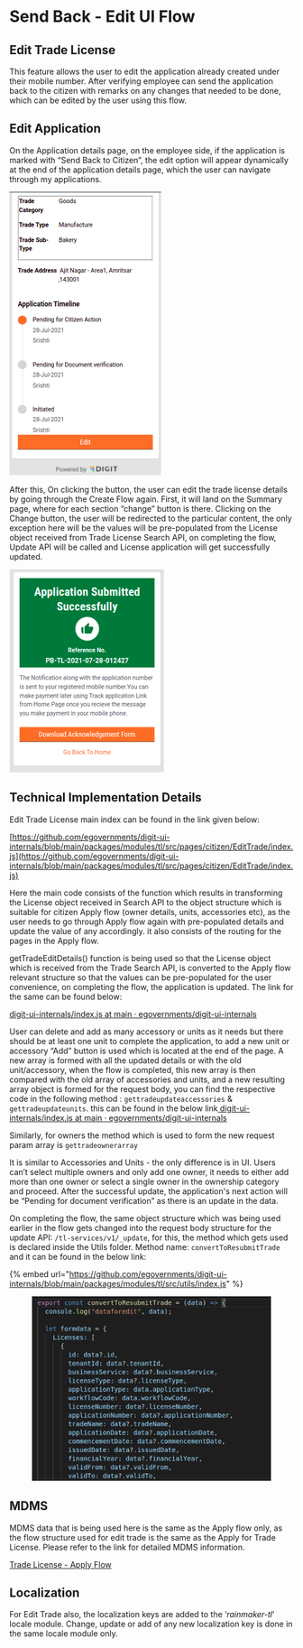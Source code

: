 # Send Back - Edit UI Flow

## **Edit Trade License**

This feature allows the user to edit the application already created under their mobile number. After verifying employee can send the application back to the citizen with remarks on any changes that needed to be done, which can be edited by the user using this flow.

## **Edit Application**

On the Application details page, on the employee side, if the application is marked with “Send Back to Citizen”, the edit option will appear dynamically at the end of the application details page, which the user can navigate through my applications.

![](<../../../../../.gitbook/assets/image (166) (1).png>)

After this, On clicking the button, the user can edit the trade license details by going through the Create Flow again. First, it will land on the Summary page, where for each section “change” button is there. Clicking on the Change button, the user will be redirected to the particular content, the only exception here will be the values will be pre-populated from the License object received from Trade License Search API, on completing the flow, Update API will be called and License application will get successfully updated.

![Acknowledgement Screen](<../../../../../.gitbook/assets/image (125).png>)

## **Technical Implementation Details**

Edit Trade License main index can be found in the link given below:

[https://github.com/egovernments/digit-ui-internals/blob/main/packages/modules/tl/src/pages/citizen/EditTrade/index.js](https://github.com/egovernments/digit-ui-internals/blob/main/packages/modules/tl/src/pages/citizen/EditTrade/index.js)

Here the main code consists of the function which results in transforming the License object received in Search API to the object structure which is suitable for citizen Apply flow (owner details, units, accessories etc), as the user needs to go through Apply flow again with pre-populated details and update the value of any accordingly. it also consists of the routing for the pages in the Apply flow.

getTradeEditDetails() function is being used so that the License object which is received from the Trade Search API, is converted to the Apply flow relevant structure so that the values can be pre-populated for the user convenience, on completing the flow, the application is updated. The link for the same can be found below:

[<img src="https://github.com/fluidicon.png" alt="" data-size="line">digit-ui-internals/index.js at main · egovernments/digit-ui-internals](https://github.com/egovernments/digit-ui-internals/blob/main/packages/modules/tl/src/pages/citizen/EditTrade/index.js)

User can delete and add as many accessory or units as it needs but there should be at least one unit to complete the application, to add a new unit or accessory “Add” button is used which is located at the end of the page. A new array is formed with all the updated details or with the old unit/accessory, when the flow is completed, this new array is then compared with the old array of accessories and units, and a new resulting array object is formed for the request body, you can find the respective code in the following method : `gettradeupdateaccessories` & `gettradeupdateunits`. this can be found in the below link[ <img src="https://github.com/fluidicon.png" alt="" data-size="line">digit-ui-internals/index.js at main · egovernments/digit-ui-internals](https://github.com/egovernments/digit-ui-internals/blob/main/packages/modules/tl/src/utils/index.js)

Similarly, for owners the method which is used to form the new request param array is `gettradeownerarray`

It is similar to Accessories and Units - the only difference is in UI. Users can’t select multiple owners and only add one owner, it needs to either add more than one owner or select a single owner in the ownership category and proceed. After the successful update, the application's next action will be “Pending for document verification” as there is an update in the data.

On completing the flow, the same object structure which was being used earlier in the flow gets changed into the request body structure for the update API: `/tl-services/v1/_update`, for this, the method which gets used is declared inside the Utils folder. Method name: `convertToResubmitTrade` and it can be found in the below link:

{% embed url="https://github.com/egovernments/digit-ui-internals/blob/main/packages/modules/tl/src/utils/index.js" %}

<figure><img src="../../../../../.gitbook/assets/image (393).png" alt=""><figcaption></figcaption></figure>

## **MDMS**

MDMS data that is being used here is the same as the Apply flow only, as the flow structure used for edit trade is the same as the Apply for Trade License. Please refer to the link for detailed MDMS information.

[Trade License - Apply Flow](tl-apply-flow-ui-details.md)

## **Localization**

For Edit Trade also, the localization keys are added to the ‘_rainmaker-tl_’ locale module. Change, update or add of any new localization key is done in the same locale module only.
